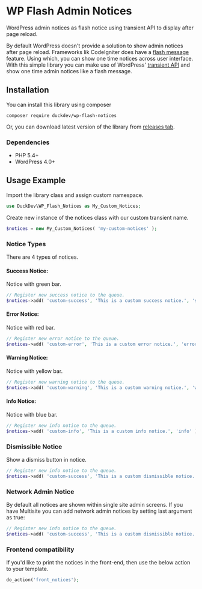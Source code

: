 # WP Flash Admin Notices
WordPress admin notices as flash notice using transient API to display after page reload.

By default WordPress doesn't provide a solution to show admin notices after page reload. Frameworks lik CodeIgniter does have a [flash message](https://www.codeigniter.com/user_guide/libraries/sessions.html#flashdata) feature. Using which, you can show one time notices across user interface. With this simple library you can make use of WordPress' [transient API](https://codex.wordpress.org/Transients_API) and show one time admin notices like a flash message. 

## Installation

You can install this library using composer
```
composer require duckdev/wp-flash-notices
```

Or, you can download latest version of the library from [releases tab](https://github.com/DuckDev/wp-flash-notices/releases).

### Dependencies
* PHP 5.4+
* WordPress 4.0+

## Usage Example

Import the library class and assign custom namespace.

```php
use DuckDev\WP_Flash_Notices as My_Custom_Notices;
```

Create new instance of the notices class with our custom transient name.

```php
$notices = new My_Custom_Notices( 'my-custom-notices' );
```

### Notice Types

There are 4 types of notices.

#### Success Notice:
Notice with green bar.

```php
// Register new success notice to the queue.
$notices->add( 'custom-success', 'This is a custom success notice.', 'success' );
```

#### Error Notice:
Notice with red bar.

```php
// Register new error notice to the queue.
$notices->add( 'custom-error', 'This is a custom error notice.', 'error' );
```

#### Warning Notice:
Notice with yellow bar.

```php
// Register new warning notice to the queue.
$notices->add( 'custom-warning', 'This is a custom warning notice.', 'warning' );
```

#### Info Notice:
Notice with blue bar.

```php
// Register new info notice to the queue.
$notices->add( 'custom-info', 'This is a custom info notice.', 'info' );
```

### Dismissible Notice
Show a dismiss button in notice.

```php
// Register new info notice to the queue.
$notices->add( 'custom-success', 'This is a custom dismissible notice.', 'success', true );
```

### Network Admin Notice
By default all notices are shown within single site admin screens. If you have Multisite you can add network admin notices by setting last argument as true:

```php
// Register new info notice to the queue.
$notices->add( 'custom-success', 'This is a custom dismissible notice.', 'success', true, true );
```


### Frontend compatibility
If you'd like to print the notices in the front-end, then use the below action to your template. 

```php
do_action('front_notices');
```